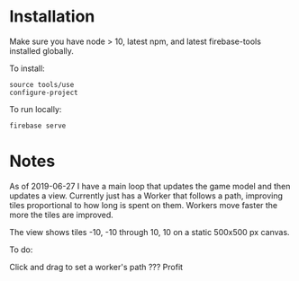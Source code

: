 # Installation

Make sure you have node > 10, latest npm, and latest firebase-tools installed
globally.

To install:

```
source tools/use
configure-project
```

To run locally:

```
firebase serve
```

# Notes

As of 2019-06-27 I have a main loop that updates the game model and then updates a view. Currently just has a Worker that follows a path, improving tiles proportional to how long is spent on them.  Workers move faster the more the tiles are improved.

The view shows tiles -10, -10 through 10, 10 on a static 500x500 px canvas.

To do:

Click and drag to set a worker's path
???
Profit
